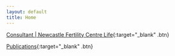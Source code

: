 ```yaml
---
layout: default
title: Home
---
```


[Consultant \| Newcastle Fertility Centre Life][1]{:target="_blank" .btn}

[Publications][2]{:target="_blank" .btn}

[1]: https://www.newcastle-hospitals.org.uk/services/fertility-centre.aspx
[2]: https://scholar.google.com/citations?user=s7QRVkQAAAAJ&hl=en#

